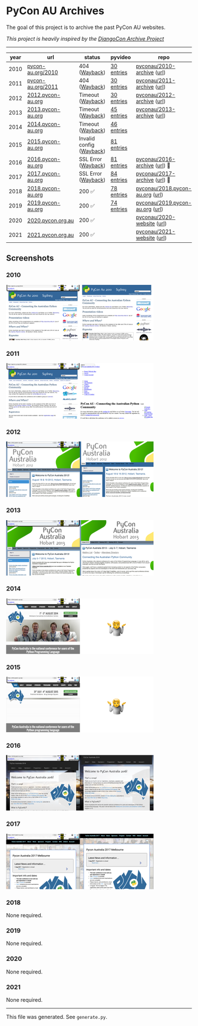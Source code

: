 # PyCon AU Archives



The goal of this project is to archive the past PyCon AU websites. 



*This project is heavily inspired by the [DjangoCon Archive Project](https://github.com/djangocon/djangocon-archive-project)*



---
| year | url | status | pyvideo | repo | youtube |
|-----|-----|-----|-----|-----|-----|
| 2010 | [pycon-au.org/2010](pycon-au.org/2010) | 404 ([Wayback](https://web.archive.org/web/20160406095737/http://pycon-au.org/2010/)) | [30 entries](https://pyvideo.org/events/pycon-au-2010.html) | [pyconau/2010-archive](https://github.com/pyconau/2010-archive) ([url](https://pyconau.github.io/2010-archive/)) |  |
| 2011 | [pycon-au.org/2011](pycon-au.org/2011) | 404 ([Wayback](http://web.archive.org/web/20111106005504/http://pycon-au.org/2011/about/)) | [30 entries](https://pyvideo.org/events/pycon-au-2011.html) | [pyconau/2011-archive](https://github.com/pyconau/2011-archive) ([url](https://pyconau.github.io/2011-archive/)) | [1](https://www.youtube.com/playlist?list=PLF92F453065088216), [2](https://www.youtube.com/playlist?list=PL8C2EF847D694C589) |
| 2012 | [2012.pycon-au.org](2012.pycon-au.org) | Timeout ([Wayback](https://web.archive.org/web/20130317004629/http://2012.pycon-au.org/)) | [30 entries](https://pyvideo.org/events/pycon-au-2012.html) | [pyconau/2012-archive](https://github.com/pyconau/2012-archive) ([url](https://pyconau.github.io/2012-archive/)) | [1](https://www.youtube.com/playlist?list=PLC76ACB3B5EC1FC62), [2](https://www.youtube.com/playlist?list=PL3D60EF5F416451F9) |
| 2013 | [2013.pycon-au.org](2013.pycon-au.org) | Timeout ([Wayback](https://web.archive.org/web/20150307051807/http://2013.pycon-au.org/)) | [45 entries](https://pyvideo.org/events/pycon-au-2013.html) | [pyconau/2013-archive](https://github.com/pyconau/2013-archive) ([url](https://pyconau.github.io/2013-archive/)) | [1](https://www.youtube.com/playlist?list=PLs4CJRBY5F1KDIN6pv6daYWN_RnFOYvt0), [2](https://www.youtube.com/playlist?list=PLs4CJRBY5F1IQocKOGLvXG83SJ2l3ip8M), [3](https://www.youtube.com/playlist?list=PLs4CJRBY5F1Lh7S3kjtsQpWsOt_KNDWzC) |
| 2014 | [2014.pycon-au.org](2014.pycon-au.org) | Timeout ([Wayback](https://web.archive.org/web/20150324055746/http://2014.pycon-au.org/)) | [46 entries](https://pyvideo.org/events/pycon-au-2014.html) |  | [1](https://www.youtube.com/playlist?list=PLs4CJRBY5F1Jm7H1dlesRvEgr-28QGXpR), [2](https://www.youtube.com/playlist?list=PLs4CJRBY5F1JQV44fKjRwjnh3CSTyJvOH), [3](https://www.youtube.com/playlist?list=PLs4CJRBY5F1Kh1MjzKODWS55D9NAIYT44), [4](https://www.youtube.com/playlist?list=PLs4CJRBY5F1KiJfxHRfJ3APQG7YqQbM3s), [5](https://www.youtube.com/playlist?list=PLs4CJRBY5F1IA1dS8EgK7SzN54dzm-0QB) |
| 2015 | [2015.pycon-au.org](2015.pycon-au.org) | Invalid config ([Wayback](https://web.archive.org/web/20160322142419/http://2015.pycon-au.org/)) | [81 entries](https://pyvideo.org/events/pycon-au-2016.html) |  | [1](https://www.youtube.com/playlist?list=PLs4CJRBY5F1KMMpoEWMuBRvHvjBJeAJoS), [2](https://www.youtube.com/playlist?list=PLs4CJRBY5F1LvjmMRjvSUnGJCWGvhRxtI), [3](https://www.youtube.com/playlist?list=PLs4CJRBY5F1IZYVBLXGX1DRYXHMjUjG8k), [4](https://www.youtube.com/playlist?list=PLs4CJRBY5F1IvHnT3OvHOB49laSsULy_V), [5](https://www.youtube.com/playlist?list=PLs4CJRBY5F1LZECyoAZWhWkaJpF5NHQZW), [6](https://www.youtube.com/playlist?list=PLs4CJRBY5F1I5vuApyUXp6bLWly1E-b0s) |
| 2016 | [2016.pycon-au.org](2016.pycon-au.org) | SSL Error ([Wayback](https://web.archive.org/web/20200619053145/https://2016.pycon-au.org/)) | [81 entries](https://pyvideo.org/events/pycon-au-2016.html) | [pyconau/2016-archive](https://github.com/pyconau/2016-archive) ([url](https://pyconau-2016.glasnt.com)) 🚧 | [1](https://www.youtube.com/playlist?list=PLs4CJRBY5F1IU2xckJUEj5ILWd4cta3vo), [2](https://www.youtube.com/playlist?list=PLs4CJRBY5F1JufM2b_FaQT-MTWWx5Oj0o), [3](https://www.youtube.com/playlist?list=PLs4CJRBY5F1J8D2LWQPoCo4Y6Q2G2Grsk), [4](https://www.youtube.com/playlist?list=PLs4CJRBY5F1Jn2JbfMLX8vblYMC_kKjp-), [5](https://www.youtube.com/playlist?list=PLs4CJRBY5F1Jh6fFqT1p5TZRx5q06CcaR) |
| 2017 | [2017.pycon-au.org](2017.pycon-au.org) | SSL Error ([Wayback](https://web.archive.org/web/20210302051807/https://2017.pycon-au.org/)) | [84 entries](https://pyvideo.org/events/pycon-au-2017.html) | [pyconau/2017-archive](https://github.com/pyconau/2017-archive) ([url](https://pyconau-2017.glasnt.com)) 🚧 | [1](https://www.youtube.com/playlist?list=PLs4CJRBY5F1KsK4AbFaPsUT8X8iXc7X84) |
| 2018 | [2018.pycon-au.org](2018.pycon-au.org) | 200 ✅ | [78 entries](https://pyvideo.org/events/pycon-au-2018.html) | [pyconau/2018.pycon-au.org](https://github.com/pyconau/2018.pycon-au.org) ([url](https://2018.pycon-au.org/)) | [1](https://www.youtube.com/playlist?list=PLs4CJRBY5F1KrUr7z_2mur2QdAKXyh-k3) |
| 2019 | [2019.pycon-au.org](2019.pycon-au.org) | 200 ✅ | [74 entries](https://pyvideo.org/events/pycon-au-2019.html) | [pyconau/2019.pycon-au.org](https://github.com/pyconau/2019.pycon-au.org) ([url](https://2019.pycon-au.org)) | [1](https://www.youtube.com/playlist?list=PLs4CJRBY5F1LKqauI3V4E_xflt6Gow611) |
| 2020 | [2020.pycon.org.au](2020.pycon.org.au) | 200 ✅ |  | [pyconau/2020-website](https://github.com/pyconau/2020-website) ([url](https://2020.pycon.org.au/)) | [1](https://www.youtube.com/playlist?list=PLs4CJRBY5F1IEFq-wumrBDRCu2EqkpY-R), [2](https://www.youtube.com/playlist?list=PLs4CJRBY5F1LZOAnnNuusV0JqpIJunp59) |
| 2021 | [2021.pycon.org.au](2021.pycon.org.au) | 200 ✅ |  | [pyconau/2021-website](https://github.com/pyconau/2021-website) ([url](https://2021.pycon.org.au)) | [1](https://www.youtube.com/playlist?list=PLs4CJRBY5F1LKN2ISCse415LW5FZEjDX2) |

## Screenshots
### 2010
<img src='screenshots/2010_wayback.png' alt='https://web.archive.org/web/20160406095737/http://pycon-au.org/2010/' width='200' /><img src='screenshots/2010_repo.png' alt='https://pyconau.github.io/2010-archive/' width='200' />

### 2011
<img src='screenshots/2011_wayback.png' alt='http://web.archive.org/web/20111106005504/http://pycon-au.org/2011/about/' width='200' /><img src='screenshots/2011_repo.png' alt='https://pyconau.github.io/2011-archive/' width='200' />

### 2012
<img src='screenshots/2012_wayback.png' alt='https://web.archive.org/web/20130317004629/http://2012.pycon-au.org/' width='200' /><img src='screenshots/2012_repo.png' alt='https://pyconau.github.io/2012-archive/' width='200' />

### 2013
<img src='screenshots/2013_wayback.png' alt='https://web.archive.org/web/20150307051807/http://2013.pycon-au.org/' width='200' /><img src='screenshots/2013_repo.png' alt='https://pyconau.github.io/2013-archive/' width='200' />

### 2014
<img src='screenshots/2014_wayback.png' alt='https://web.archive.org/web/20150324055746/http://2014.pycon-au.org/' width='200' /><img src='screenshots/placeholder.png' alt='No image' width='200' />

### 2015
<img src='screenshots/2015_wayback.png' alt='https://web.archive.org/web/20160322142419/http://2015.pycon-au.org/' width='200' /><img src='screenshots/placeholder.png' alt='No image' width='200' />

### 2016
<img src='screenshots/2016_wayback.png' alt='https://web.archive.org/web/20200619053145/https://2016.pycon-au.org/' width='200' /><img src='screenshots/2016_repo.png' alt='https://pyconau-2016.glasnt.com' width='200' />

### 2017
<img src='screenshots/2017_wayback.png' alt='https://web.archive.org/web/20210302051807/https://2017.pycon-au.org/' width='200' /><img src='screenshots/2017_repo.png' alt='https://pyconau-2017.glasnt.com' width='200' />

### 2018
None required.

### 2019
None required.

### 2020
None required.

### 2021
None required.


---



This file was generated. See `generate.py`.